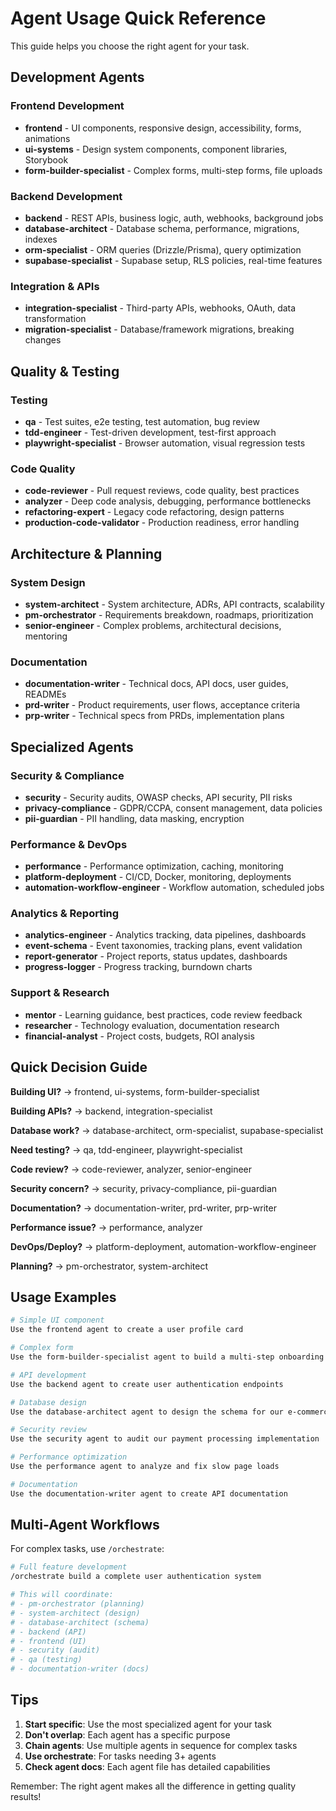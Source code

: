 # Agent Usage Quick Reference

This guide helps you choose the right agent for your task.

## Development Agents

### Frontend Development
- **frontend** - UI components, responsive design, accessibility, forms, animations
- **ui-systems** - Design system components, component libraries, Storybook
- **form-builder-specialist** - Complex forms, multi-step forms, file uploads

### Backend Development
- **backend** - REST APIs, business logic, auth, webhooks, background jobs
- **database-architect** - Database schema, performance, migrations, indexes
- **orm-specialist** - ORM queries (Drizzle/Prisma), query optimization
- **supabase-specialist** - Supabase setup, RLS policies, real-time features

### Integration & APIs
- **integration-specialist** - Third-party APIs, webhooks, OAuth, data transformation
- **migration-specialist** - Database/framework migrations, breaking changes

## Quality & Testing

### Testing
- **qa** - Test suites, e2e testing, test automation, bug review
- **tdd-engineer** - Test-driven development, test-first approach
- **playwright-specialist** - Browser automation, visual regression tests

### Code Quality
- **code-reviewer** - Pull request reviews, code quality, best practices
- **analyzer** - Deep code analysis, debugging, performance bottlenecks
- **refactoring-expert** - Legacy code refactoring, design patterns
- **production-code-validator** - Production readiness, error handling

## Architecture & Planning

### System Design
- **system-architect** - System architecture, ADRs, API contracts, scalability
- **pm-orchestrator** - Requirements breakdown, roadmaps, prioritization
- **senior-engineer** - Complex problems, architectural decisions, mentoring

### Documentation
- **documentation-writer** - Technical docs, API docs, user guides, READMEs
- **prd-writer** - Product requirements, user flows, acceptance criteria
- **prp-writer** - Technical specs from PRDs, implementation plans

## Specialized Agents

### Security & Compliance
- **security** - Security audits, OWASP checks, API security, PII risks
- **privacy-compliance** - GDPR/CCPA, consent management, data policies
- **pii-guardian** - PII handling, data masking, encryption

### Performance & DevOps
- **performance** - Performance optimization, caching, monitoring
- **platform-deployment** - CI/CD, Docker, monitoring, deployments
- **automation-workflow-engineer** - Workflow automation, scheduled jobs

### Analytics & Reporting
- **analytics-engineer** - Analytics tracking, data pipelines, dashboards
- **event-schema** - Event taxonomies, tracking plans, event validation
- **report-generator** - Project reports, status updates, dashboards
- **progress-logger** - Progress tracking, burndown charts

### Support & Research
- **mentor** - Learning guidance, best practices, code review feedback
- **researcher** - Technology evaluation, documentation research
- **financial-analyst** - Project costs, budgets, ROI analysis

## Quick Decision Guide

**Building UI?** → frontend, ui-systems, form-builder-specialist

**Building APIs?** → backend, integration-specialist

**Database work?** → database-architect, orm-specialist, supabase-specialist

**Need testing?** → qa, tdd-engineer, playwright-specialist

**Code review?** → code-reviewer, analyzer, senior-engineer

**Security concern?** → security, privacy-compliance, pii-guardian

**Documentation?** → documentation-writer, prd-writer, prp-writer

**Performance issue?** → performance, analyzer

**DevOps/Deploy?** → platform-deployment, automation-workflow-engineer

**Planning?** → pm-orchestrator, system-architect

## Usage Examples

```bash
# Simple UI component
Use the frontend agent to create a user profile card

# Complex form
Use the form-builder-specialist agent to build a multi-step onboarding form

# API development
Use the backend agent to create user authentication endpoints

# Database design
Use the database-architect agent to design the schema for our e-commerce platform

# Security review
Use the security agent to audit our payment processing implementation

# Performance optimization
Use the performance agent to analyze and fix slow page loads

# Documentation
Use the documentation-writer agent to create API documentation
```

## Multi-Agent Workflows

For complex tasks, use `/orchestrate`:

```bash
# Full feature development
/orchestrate build a complete user authentication system

# This will coordinate:
# - pm-orchestrator (planning)
# - system-architect (design)
# - database-architect (schema)
# - backend (API)
# - frontend (UI)
# - security (audit)
# - qa (testing)
# - documentation-writer (docs)
```

## Tips

1. **Start specific**: Use the most specialized agent for your task
2. **Don't overlap**: Each agent has a specific purpose
3. **Chain agents**: Use multiple agents in sequence for complex tasks
4. **Use orchestrate**: For tasks needing 3+ agents
5. **Check agent docs**: Each agent file has detailed capabilities

Remember: The right agent makes all the difference in getting quality results!
